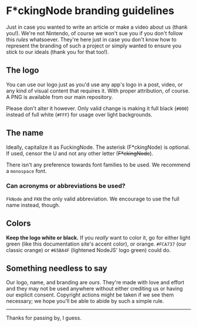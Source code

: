 <!-- markdownlint-disable md033 -->

# F*ckingNode branding guidelines

Just in case you wanted to write an article or make a video about us (thank you!). We're not Nintendo, of course we won't sue you if you don't follow this _rules_ whatsoever. They're here just in case you don't know how to represent the branding of such a project or simply wanted to ensure you stick to our ideals (thank you for that too!).

## The logo

You can use our logo just as you'd use any app's logo in a post, video, or any kind of visual content that requires it. With proper attribution, of course. A PNG is available from our main repository.

Please don't alter it however. Only valid change is making it full black (`#000`) instead of full white (`#FFF`) for usage over light backgrounds.

## The name

Ideally, capitalize it as FuckingNode. The asterisk (F*ckingNode) is optional. If used, censor the U and not any other letter (<s>F\*ckingNode</s>).

There isn't any preference towards font families to be used. We recommend a `monospace` font.

### Can acronyms or abbreviations be used?

`FkNode` and `FKN` the only valid abbreviation. We encourage to use the full name instead, though.

## Colors

**Keep the logo white or black.** If you _really_ want to color it, go for either light green (like this documentation site's accent color), or orange. `#FCA737` (our classic orange) or `#65BA4F` (lightened NodeJS' logo green) could do.

## Something needless to say

Our logo, name, and branding are _ours_. They're made with love and effort and they may not be used anywhere without either crediting us or having our explicit consent. Copyright actions might be taken if we see them necessary; we hope you'll be able to abide by such a simple rule.

---

Thanks for passing by, I guess.
